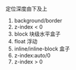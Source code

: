 <!-- @format -->

定位深度由下及上

1. background/border
2. z-index < 0
3. block 块级水平盒子
4. float 浮动
5. inline/inline-block 盒子
6. z-index:auto/0
7. z-index > 0
